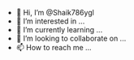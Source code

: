 - 👋 Hi, I’m @Shaik786ygl
- 👀 I’m interested in ...
- 🌱 I’m currently learning ...
- 💞️ I’m looking to collaborate on ...
- 📫 How to reach me ...

<!---
Shaik786ygl/Shaik786ygl is a ✨ special ✨ repository because its `README.md` (this file) appears on your GitHub profile.
You can click the Preview link to take a look at your changes.
--->
